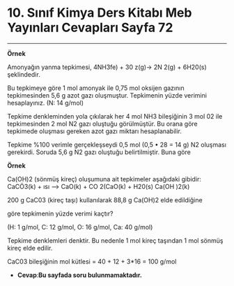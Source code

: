 # 10. Sınıf Kimya Ders Kitabı Meb Yayınları Cevapları Sayfa 72

---

**Örnek**

Amonyağın yanma tepkimesi, 4NH3fe) + 30 z(g)-> 2N 2(g) + 6H20(s) şeklindedir.

 Bu tepkimeye göre 1 mol amonyak ile 0,75 mol oksijen gazının tepkimesinden 5,6 g azot gazı oluşmuştur. Tepkimenin yüzde verimini hesaplayınız. (N: 14 g/mol)

 Tepkime denkleminden yola çıkılarak her 4 mol NH3 bileşiğinin 3 mol 02 ile tepkimesinden 2 mol N2 gazı oluştuğu görülmüştür. Bu orana göre tepkimede oluşması gereken azot gazı miktarı hesaplanabilir.

Tepkime %100 verimle gerçekleşseydi 0,5 mol (0,5 • 28 = 14 g) N2 oluşması gerekirdi. Soruda 5,6 g N2 gazı oluştuğu belirtilmiştir. Buna göre

**Örnek**

Ca(OH)2 (sönmüş kireç) oluşumuna ait tepkimeler aşağıdaki gibidir: CaCÖ3(k) + ısı —> CaO(k) + CO 2(CaO(k) + H20(s) Ca(OH )2(k)

 200 g CaC03 (kireç taşı) kullanılarak 88,8 g Ca(OH)2 elde edildiğine

 göre tepkimenin yüzde verimi kaçtır?

 (H: 1 g/mol, C: 12 g/mol, O: 16 g/mol, Ca: 40 g/mol)

 Tepkime denklemleri denktir. Bu nedenle 1 mol kireç taşından 1 mol sönmüş kireç elde edilir.

 CaC03 bileşiğinin mol kütlesi = 40 + 12 + 3*16 = 100 g/mol

-   **Cevap**:**Bu sayfada soru bulunmamaktadır.**